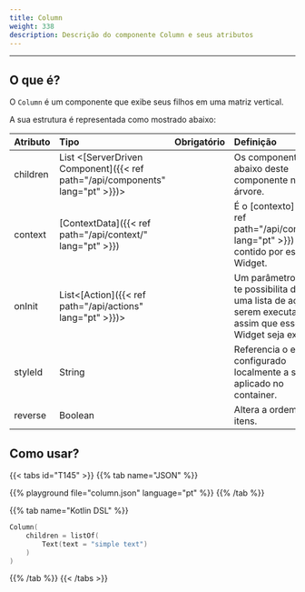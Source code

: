 ```yaml
---
title: Column
weight: 338
description: Descrição do componente Column e seus atributos
---
```


---


## O que é?
O `Column` é um componente que exibe seus filhos em uma matriz vertical.

A sua estrutura é representada como mostrado abaixo:

| **Atributo** | **Tipo**                                                       | Obrigatório | **Definição**                                                                                                     |
| :----------- | :------------------------------------------------------------- | :---------: | :---------------------------------------------------------------------------------------------------------------- |
| children     | List &lt;[ServerDriven Component]({{< ref path="/api/components" lang="pt" >}})&gt; |            | Os componentes abaixo deste componente na árvore.
| context      | [ContextData]({{< ref path="/api/context/" lang="pt" >}})                           |             | É o [contexto]({{< ref path="/api/context/" lang="pt" >}}) contido por este Widget.                                                    |
| onInit       | List&lt;[Action]({{< ref path="/api/actions" lang="pt" >}})&gt;                     |             | Um parâmetro que te possibilita definir uma lista de ações a serem executadas assim que esse Widget seja exibido. |
| styleId   | String                                                |             | Referencia o estilo configurado localmente a ser aplicado no container. |
| reverse   | Boolean                                                |             | Altera a ordem dos itens. |


## Como usar?

{{< tabs id="T145" >}}
{{% tab name="JSON" %}}

<!-- json-playground:column.json
{
  "_beagleComponent_" : "beagle:container",
  "children" : [ {
    "_beagleComponent_" : "beagle:text",
    "text" : "simple text"
  } ],
  "style" : {
    "flex" : {
      "flexDirection" : "COLUMN"
    }
  }
}
-->

{{% playground file="column.json" language="pt" %}}
{{% /tab %}}

{{% tab name="Kotlin DSL" %}}

```kotlin
Column(
    children = listOf(
        Text(text = "simple text")
    )
)
```

{{% /tab %}}
{{< /tabs >}}
